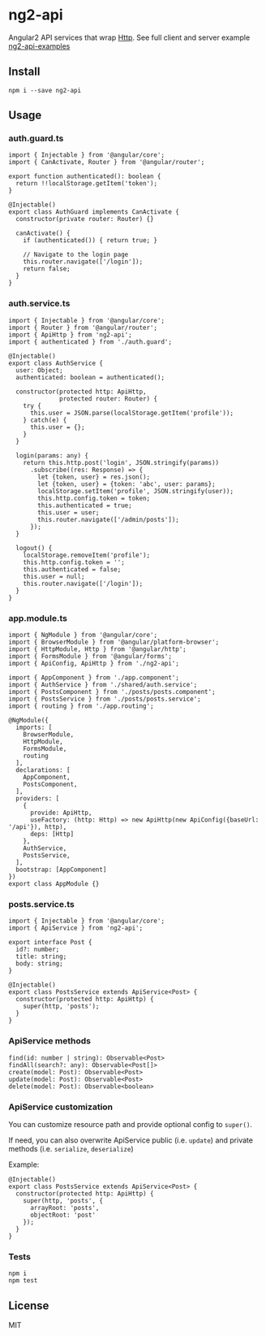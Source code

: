# ng2-api

Angular2 API services that wrap [Http](https://angular.io/docs/ts/latest/api/http/index/Http-class.html).
See full client and server example [ng2-api-examples](https://github.com/tb/ng2-api-examples)

## Install

    npm i --save ng2-api

## Usage

### auth.guard.ts

    import { Injectable } from '@angular/core';
    import { CanActivate, Router } from '@angular/router';
    
    export function authenticated(): boolean {
      return !!localStorage.getItem('token');
    }
    
    @Injectable()
    export class AuthGuard implements CanActivate {
      constructor(private router: Router) {}
    
      canActivate() {
        if (authenticated()) { return true; }
    
        // Navigate to the login page
        this.router.navigate(['/login']);
        return false;
      }
    }

### auth.service.ts

    import { Injectable } from '@angular/core';
    import { Router } from '@angular/router';
    import { ApiHttp } from 'ng2-api';
    import { authenticated } from './auth.guard';
    
    @Injectable()
    export class AuthService {
      user: Object;
      authenticated: boolean = authenticated();
    
      constructor(protected http: ApiHttp,
                  protected router: Router) {
        try {
          this.user = JSON.parse(localStorage.getItem('profile'));
        } catch(e) {
          this.user = {};
        }
      }
    
      login(params: any) {
        return this.http.post('login', JSON.stringify(params))
          .subscribe((res: Response) => {
            let {token, user} = res.json();
            let {token, user} = {token: 'abc', user: params};
            localStorage.setItem('profile', JSON.stringify(user));
            this.http.config.token = token;
            this.authenticated = true;
            this.user = user;
            this.router.navigate(['/admin/posts']);
          });
      }
    
      logout() {
        localStorage.removeItem('profile');
        this.http.config.token = '';
        this.authenticated = false;
        this.user = null;
        this.router.navigate(['/login']);
      }
    }


### app.module.ts

    import { NgModule } from '@angular/core';
    import { BrowserModule } from '@angular/platform-browser';
    import { HttpModule, Http } from '@angular/http';
    import { FormsModule } from '@angular/forms';
    import { ApiConfig, ApiHttp } from './ng2-api';
    
    import { AppComponent } from './app.component';
    import { AuthService } from './shared/auth.service';
    import { PostsComponent } from './posts/posts.component';
    import { PostsService } from './posts/posts.service';
    import { routing } from './app.routing';
    
    @NgModule({
      imports: [
        BrowserModule,
        HttpModule,
        FormsModule,
        routing
      ],
      declarations: [
        AppComponent,
        PostsComponent,
      ],
      providers: [
        {
          provide: ApiHttp,
          useFactory: (http: Http) => new ApiHttp(new ApiConfig({baseUrl: '/api'}), http),
          deps: [Http]
        },
        AuthService,
        PostsService,
      ],
      bootstrap: [AppComponent]
    })
    export class AppModule {}

### posts.service.ts

    import { Injectable } from '@angular/core';
    import { ApiService } from 'ng2-api';
    
    export interface Post {
      id?: number;
      title: string;
      body: string;
    }
    
    @Injectable()
    export class PostsService extends ApiService<Post> {
      constructor(protected http: ApiHttp) {
        super(http, 'posts');
      }
    }

### ApiService methods

    find(id: number | string): Observable<Post>
    findAll(search?: any): Observable<Post[]>
    create(model: Post): Observable<Post>
    update(model: Post): Observable<Post>
    delete(model: Post): Observable<boolean>

### ApiService customization

You can customize resource path and provide optional config to `super()`.

If need, you can also overwrite ApiService public (i.e. `update`) and private methods (i.e. `serialize`, `deserialize`)

Example:

    @Injectable()
    export class PostsService extends ApiService<Post> {
      constructor(protected http: ApiHttp) {
        super(http, 'posts', { 
          arrayRoot: 'posts',
          objectRoot: 'post'
        });
      }
    }

### Tests

    npm i
    npm test

## License

MIT
